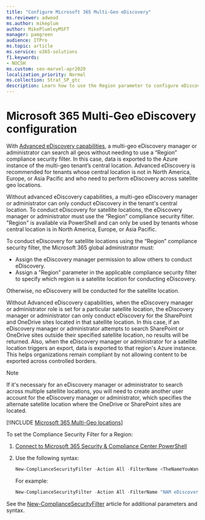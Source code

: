 ```yaml
---
title: "Configure Microsoft 365 Multi-Geo eDiscovery"
ms.reviewer: adwood
ms.author: mikeplum
author: MikePlumleyMSFT
manager: pamgreen
audience: ITPro
ms.topic: article
ms.service: o365-solutions
f1.keywords:
- NOCSH
ms.custom: seo-marvel-apr2020
localization_priority: Normal
ms.collection: Strat_SP_gtc
description: Learn how to use the Region parameter to configure eDiscovery for use in satellite locations in Microsoft 365 Multi-Geo.
---
```


# Microsoft 365 Multi-Geo eDiscovery configuration

With [Advanced eDiscovery capabilities](https://docs.microsoft.com/microsoft-365/compliance/overview-ediscovery-20), a multi-geo eDiscovery manager or administrator can search all geos without needing to use a “Region” compliance security filter. In this case, data is exported to the Azure instance of the multi-geo tenant’s central location. Advanced eDiscovery is recommended for tenants whose central location is not in North America, Europe, or Asia Pacific and who need to perform eDiscovery across satellite geo locations.

Without advanced eDiscovery capabilities, a multi-geo eDiscovery manager or administrator can only conduct eDiscovery in the tenant's central location. To conduct eDiscovery for satellite locations, the eDiscovery manager or administrator must use the “Region” compliance security filter. "Region" is available via PowerShell and can only be used by tenants whose central location is in North America, Europe, or Asia Pacific. 

To conduct eDiscovery for satellite locations using the “Region” compliance security filter, the Microsoft 365 global administrator must:
- Assign the eDiscovery manager permission to allow others to conduct eDiscovery.
- Assign a "Region" parameter in the applicable compliance security filter to specify which region is a satellite location for conducting eDiscovery.

Otherwise, no eDiscovery will be conducted for the satellite location.

Without Advanced eDiscovery capabilities, when the eDiscovery manager or administrator role is set for a particular satellite location, the eDiscovery manager or administrator can only conduct eDiscovery for the SharePoint and OneDrive sites located in that satellite location. In this case, if an eDiscovery manager or administrator attempts to search SharePoint or OneDrive sites outside their specified satellite location, no results will be returned. Also, when the eDiscovery manager or administrator for a satellite location triggers an export, data is exported to that region's Azure instance. This helps organizations remain compliant by not allowing content to be exported across controlled borders.

> [!NOTE]
> If it's necessary for an eDiscovery manager or administrator to search across multiple satellite locations, you will need to create another user account for the eDiscovery manager or administrator, which specifies the alternate satellite location where the OneDrive or SharePoint sites are located.

[!INCLUDE [Microsoft 365 Multi-Geo locations](../includes/microsoft-365-multi-geo-locations.md)]

To set the Compliance Security Filter for a Region:

1. [Connect to Microsoft 365 Security & Compliance Center PowerShell](https://docs.microsoft.com/powershell/exchange/connect-to-scc-powershell)

2. Use the following syntax:

   ```powershell
   New-ComplianceSecurityFilter -Action All -FilterName <TheNameYouWantToAssign> -Region <RegionValue> -Users <UserPrincipalName>
   ```

   For example:

   ```powershell
   New-ComplianceSecurityFilter -Action All -FilterName "NAM eDiscovery Managers" -Region NAM -Users adwood@contoso.onmicrosoft.com
   ```

See the [New-ComplianceSecurityFilter](https://docs.microsoft.com/powershell/module/exchange/new-compliancesecurityfilter) article for additional parameters and syntax.
